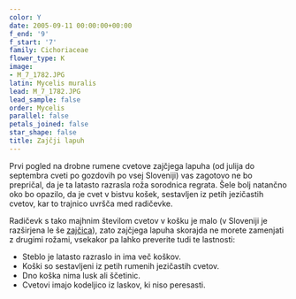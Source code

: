 ```yaml
---
color: Y
date: 2005-09-11 00:00:00+00:00
f_end: '9'
f_start: '7'
family: Cichoriaceae
flower_type: K
image:
- M_7_1782.JPG
latin: Mycelis muralis
lead: M_7_1782.JPG
lead_sample: false
order: Mycelis
parallel: false
petals_joined: false
star_shape: false
title: Zajčji lapuh
---
```

Prvi pogled na drobne rumene cvetove zajčjega lapuha (od julija do septembra cveti po gozdovih po vsej Sloveniji) vas zagotovo ne bo prepričal, da je ta latasto razrasla roža sorodnica regrata. Šele bolj natančno oko bo opazilo, da je cvet v bistvu košek, sestavljen iz petih jezičastih cvetov, kar to trajnico uvršča med radičevke.

Radičevk s tako majhnim številom cvetov v košku je malo (v Sloveniji je razširjena le še [zajčica](../prenanthespurpurea/)), zato zajčjega lapuha skorajda ne morete zamenjati z drugimi rožami, vsekakor pa lahko preverite tudi te lastnosti:

-   Steblo je latasto razraslo in ima več koškov.
-   Koški so sestavljeni iz petih rumenih jezičastih cvetov.
-   Dno koška nima lusk ali ščetinic.
-   Cvetovi imajo kodeljico iz laskov, ki niso peresasti.
